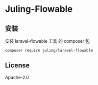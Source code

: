 # Juling-Flowable

## 安装

安装 laravel-flowable 工具 的 composer 包

```
composer require juling/laravel-flowable
```

## License

Apache-2.0
